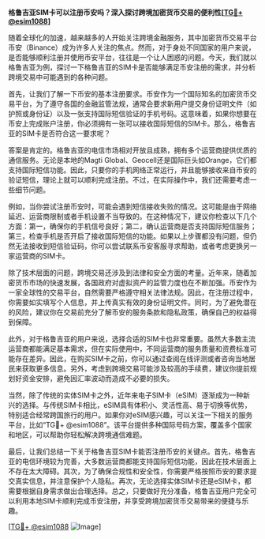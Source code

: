 **格鲁吉亚SIM卡可以注册币安吗？深入探讨跨境加密货币交易的便利性[[TG💪+ @esim1088](https://t.me/s/esim1088)]**

随着全球化的加速，越来越多的人开始关注跨境金融服务，其中加密货币交易平台币安（Binance）成为许多人关注的焦点。然而，对于身处不同国家的用户来说，是否能够顺利注册并使用币安平台，往往是一个让人困惑的问题。今天，我们就以格鲁吉亚为例，探讨一下格鲁吉亚的SIM卡是否能够满足币安注册的需求，并分析跨境交易中可能遇到的各种问题。

首先，让我们了解一下币安的基本注册要求。币安作为一个国际知名的加密货币交易平台，为了遵守各国的金融监管法规，通常会要求新用户提交身份证明文件（如护照或身份证）以及一张支持国际短信验证的手机号码。这意味着，如果你想要在币安上完成账户注册，你必须拥有一张可以接收国际短信的SIM卡。那么，格鲁吉亚的SIM卡是否符合这一要求呢？

答案是肯定的。格鲁吉亚的电信市场相对开放且成熟，拥有多个运营商提供优质的通信服务。无论是本地的Magti Global、Geocell还是国际巨头如Orange，它们都支持国际短信功能。因此，只要你的手机网络正常运行，并且能够接收来自币安的验证短信，理论上就可以顺利完成注册。不过，在实际操作中，我们还需要考虑一些细节问题。

例如，当你尝试注册币安时，可能会遇到短信接收失败的情况。这可能是由于网络延迟、运营商限制或者手机设置不当导致的。在这种情况下，建议你检查以下几个方面：第一，确保你的手机信号良好；第二，确认运营商是否支持国际短信服务；第三，检查手机是否开启了接收国际短信的功能。如果以上步骤都没有问题，但仍然无法接收到短信验证码，你可以尝试联系币安客服寻求帮助，或者考虑更换另一家运营商的SIM卡。

除了技术层面的问题，跨境交易还涉及到法律和安全方面的考量。近年来，随着加密货币市场的快速发展，各国政府对虚拟资产的监管力度也在不断加强。币安作为一家全球性的交易平台，自然需要严格遵守相关法律法规。因此，在注册过程中，你需要如实填写个人信息，并上传真实有效的身份证明文件。同时，为了避免潜在的风险，建议你在交易前充分了解币安的服务条款和隐私政策，确保自己的权益得到保障。

此外，对于格鲁吉亚的用户来说，选择合适的SIM卡也非常重要。虽然大多数主流运营商都能满足基本需求，但在实际使用中，不同运营商的服务质量和资费标准可能存在差异。因此，在购买SIM卡之前，你可以通过查阅在线评测或者咨询当地居民来获取更多信息。另外，考虑到跨境交易可能涉及较高的手续费，建议你提前规划好资金安排，避免因汇率波动而造成不必要的损失。

当然，除了传统的实体SIM卡之外，近年来电子SIM卡（eSIM）逐渐成为一种新兴的选择。与传统SIM卡相比，eSIM具有体积小、灵活性高、易于切换等优势，特别适合经常跨国旅行的用户。如果你对eSIM感兴趣，可以关注一下相关的服务平台，比如“TG💪+ @esim1088”。该平台提供多种国际号码方案，覆盖多个国家和地区，可以帮助你轻松解决跨境通信难题。

最后，让我们总结一下关于格鲁吉亚SIM卡能否注册币安的关键点。首先，格鲁吉亚的电信环境较为完善，大多数运营商都能支持国际短信功能，因此在技术层面上不存在太大障碍。其次，为了确保合规性和安全性，你需要严格按照币安的要求提交真实信息，并注意保护个人隐私。再次，无论选择实体SIM卡还是eSIM卡，都需要根据自身需求做出合理选择。总之，只要做好充分准备，格鲁吉亚用户完全可以利用本地SIM卡顺利完成币安注册，并享受跨境加密货币交易带来的便捷与乐趣。

[[TG💪+ @esim1088](https://t.me/s/esim1088) ![Image](https://i.postimg.cc/4NQfJmqS/Snipaste-2025-05-13-00-14-12.png)]